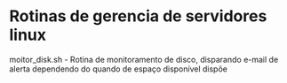 # Rotinas de gerencia de servidores linux
moitor_disk.sh - Rotina de monitoramento de disco, disparando e-mail de alerta dependendo do quando de espaço disponível dispõe
